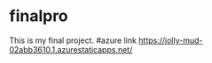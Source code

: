 # finalpro
This is my final project.
#azure link https://jolly-mud-02abb3610.1.azurestaticapps.net/
